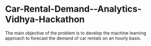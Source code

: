 # Car-Rental-Demand--Analytics-Vidhya-Hackathon
The main objective of the problem is to develop the machine learning approach to forecast the demand of car rentals on an hourly basis.
